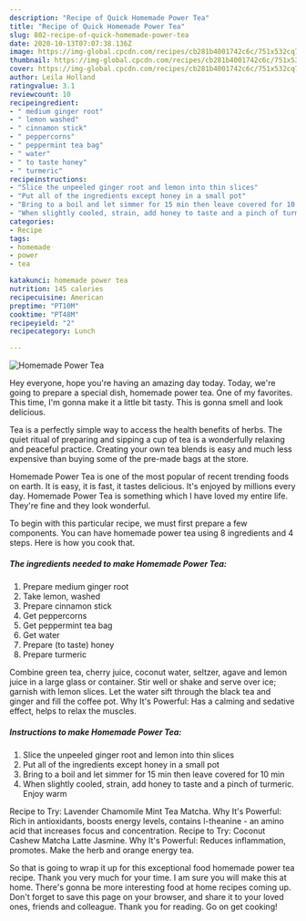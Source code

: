 ```yaml
---
description: "Recipe of Quick Homemade Power Tea"
title: "Recipe of Quick Homemade Power Tea"
slug: 802-recipe-of-quick-homemade-power-tea
date: 2020-10-13T07:07:38.136Z
image: https://img-global.cpcdn.com/recipes/cb281b4001742c6c/751x532cq70/homemade-power-tea-recipe-main-photo.jpg
thumbnail: https://img-global.cpcdn.com/recipes/cb281b4001742c6c/751x532cq70/homemade-power-tea-recipe-main-photo.jpg
cover: https://img-global.cpcdn.com/recipes/cb281b4001742c6c/751x532cq70/homemade-power-tea-recipe-main-photo.jpg
author: Leila Holland
ratingvalue: 3.1
reviewcount: 10
recipeingredient:
- " medium ginger root"
- " lemon washed"
- " cinnamon stick"
- " peppercorns"
- " peppermint tea bag"
- " water"
- " to taste honey"
- " turmeric"
recipeinstructions:
- "Slice the unpeeled ginger root and lemon into thin slices"
- "Put all of the ingredients except honey in a small pot"
- "Bring to a boil and let simmer for 15 min then leave covered for 10 min"
- "When slightly cooled, strain, add honey to taste and a pinch of turmeric. Enjoy warm"
categories:
- Recipe
tags:
- homemade
- power
- tea

katakunci: homemade power tea 
nutrition: 145 calories
recipecuisine: American
preptime: "PT10M"
cooktime: "PT48M"
recipeyield: "2"
recipecategory: Lunch

---
```



![Homemade Power Tea](https://img-global.cpcdn.com/recipes/cb281b4001742c6c/751x532cq70/homemade-power-tea-recipe-main-photo.jpg)

Hey everyone, hope you're having an amazing day today. Today, we're going to prepare a special dish, homemade power tea. One of my favorites. This time, I'm gonna make it a little bit tasty. This is gonna smell and look delicious.

Tea is a perfectly simple way to access the health benefits of herbs. The quiet ritual of preparing and sipping a cup of tea is a wonderfully relaxing and peaceful practice. Creating your own tea blends is easy and much less expensive than buying some of the pre-made bags at the store.

Homemade Power Tea is one of the most popular of recent trending foods on earth. It is easy, it is fast, it tastes delicious. It's enjoyed by millions every day. Homemade Power Tea is something which I have loved my entire life. They're fine and they look wonderful.


To begin with this particular recipe, we must first prepare a few components. You can have homemade power tea using 8 ingredients and 4 steps. Here is how you cook that.

<!--inarticleads1-->

##### The ingredients needed to make Homemade Power Tea:

1. Prepare  medium ginger root
1. Take  lemon, washed
1. Prepare  cinnamon stick
1. Get  peppercorns
1. Get  peppermint tea bag
1. Get  water
1. Prepare  (to taste) honey
1. Prepare  turmeric


Combine green tea, cherry juice, coconut water, seltzer, agave and lemon juice in a large glass or container. Stir well or shake and serve over ice; garnish with lemon slices. Let the water sift through the black tea and ginger and fill the coffee pot. Why It&#39;s Powerful: Has a calming and sedative effect, helps to relax the muscles. 

<!--inarticleads2-->

##### Instructions to make Homemade Power Tea:

1. Slice the unpeeled ginger root and lemon into thin slices
1. Put all of the ingredients except honey in a small pot
1. Bring to a boil and let simmer for 15 min then leave covered for 10 min
1. When slightly cooled, strain, add honey to taste and a pinch of turmeric. Enjoy warm


Recipe to Try: Lavender Chamomile Mint Tea Matcha. Why It&#39;s Powerful: Rich in antioxidants, boosts energy levels, contains l-theanine - an amino acid that increases focus and concentration. Recipe to Try: Coconut Cashew Matcha Latte Jasmine. Why It&#39;s Powerful: Reduces inflammation, promotes. Make the herb and orange energy tea. 

So that is going to wrap it up for this exceptional food homemade power tea recipe. Thank you very much for your time. I am sure you will make this at home. There's gonna be more interesting food at home recipes coming up. Don't forget to save this page on your browser, and share it to your loved ones, friends and colleague. Thank you for reading. Go on get cooking!
